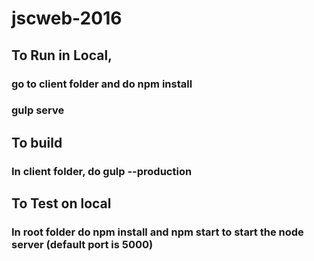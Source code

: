 # jscweb-2016

## To Run in Local,
### go to client folder and do npm install
### gulp serve

## To build
### In client folder, do gulp --production

## To Test on local
### In root folder do npm install and npm start to start the node server (default port is 5000)
